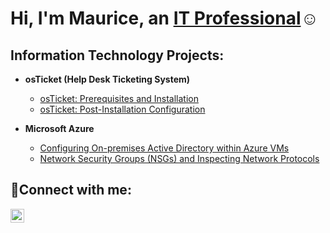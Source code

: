 
<h1>Hi, I'm Maurice, an <a href="https://linkedin.com/in/MauriceSamuel">IT Professional</a>☺</h1>

<h2> Information Technology Projects:</h2>

- <b>osTicket (Help Desk Ticketing System)</b>
  - [osTicket: Prerequisites and Installation](https://github.com/mauricesamuel/osticket-prereqs)
  - [osTicket: Post-Installation Configuration](https://github.com/mauricesamuel/post-install-config)

- <b>Microsoft Azure</b>
  - [Configuring On-premises Active Directory within Azure VMs](https://github.com/mauricesamuel/configure-ad)
  - [Network Security Groups (NSGs) and Inspecting Network Protocols](https://github.com/mauricesamuel/azure-network-protocols)

<h2>🤳Connect with me:</h2>


[<img align="left" alt="Maurice | LinkedIn" width="22px" src="https://cdn.jsdelivr.net/npm/simple-icons@v3/icons/linkedin.svg" />][linkedin]



[linkedin]: https://linkedin.com/in/Maurice 
